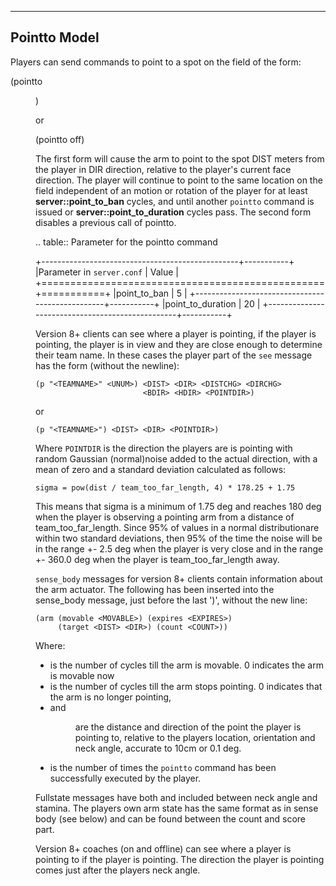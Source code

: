 --------------------------------------------------
Pointto Model
--------------------------------------------------

Players can send commands to point to a spot on the field of the form:

  (pointto <DIST> <DIR>)

or

  (pointto off)

The first form will cause the arm to point to the spot DIST meters
from the player in DIR direction, relative to the player's current
face direction.
The player will continue to point to the same location on the field
independent of an motion or rotation of the player for at least
**server::point_to_ban** cycles, and until another ``pointto`` command is
issued or **server::point_to_duration** cycles pass.
The second form disables a previous call of pointto.

.. table:: Parameter for the pointto command

   +-------------------------------------------------+-----------+
   |Parameter in ``server.conf``                     | Value     |
   +=================================================+===========+
   |point_to_ban                                     |  5        |
   +-------------------------------------------------+-----------+
   |point_to_duration                                |  20       |
   +-------------------------------------------------+-----------+

Version 8+ clients can see where a player is pointing, if the player is pointing, the player is in view and they are close enough to determine their team name.
In these cases the player part of the ``see`` message has the form (without the newline):

    (p "<TEAMNAME>" <UNUM>) <DIST> <DIR> <DISTCHG> <DIRCHG>
                            <BDIR> <HDIR> <POINTDIR>)

  or

    (p "<TEAMNAME>") <DIST> <DIR> <POINTDIR>)

Where ``POINTDIR`` is the direction the players are is pointing with random Gaussian (normal)noise added to the actual direction, with a mean of zero and a standard deviation calculated as follows:

    sigma = pow(dist / team_too_far_length, 4) * 178.25 + 1.75

This means that sigma is a minimum of 1.75 deg and reaches 180 deg
when the player is observing a pointing arm from a distance of team_too_far_length.
Since 95% of values in a normal distributionare within two standard deviations,
then 95% of the time the noise will be in the range +- 2.5 deg when the player is very close and in the range +- 360.0 deg
when the player is team_too_far_length away.

``sense_body`` messages for version 8+ clients contain information about the arm actuator.
The following has been inserted into the sense_body message, just before the last ')', without the new line:

    (arm (movable <MOVABLE>) (expires <EXPIRES>)
         (target <DIST> <DIR>) (count <COUNT>))

Where:

- <MOVABLE> is the number of cycles till the arm is movable. 0 indicates the arm is movable now
- <EXPIRES> is the number of cycles till the arm stops pointing. 0 indicates that the arm is no longer pointing,
- <DIST> and <DIR> are the distance and direction of the point the player is pointing to, relative to the players location, orientation and neck angle, accurate to 10cm or 0.1 deg.
- <COUNT> is the number of times the ``pointto`` command has been successfully executed by the player.

Fullstate messages have both <POINTDIST> and <POINTDIR> included between neck angle and stamina.
The players own arm state has the same format as in sense body (see below) and can be found between the count and score part.

Version 8+ coaches (on and offline) can see where a player is pointing to if the player is pointing.
The direction the player is pointing comes just after the players neck angle.
